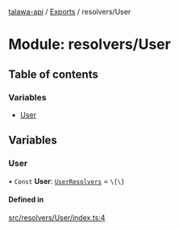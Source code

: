 [talawa-api](../README.md) / [Exports](../modules.md) / resolvers/User

# Module: resolvers/User

## Table of contents

### Variables

- [User](resolvers_User.md#user)

## Variables

### User

• `Const` **User**: [`UserResolvers`](types_generatedGraphQLTypes.md#userresolvers) = `\{\}`

#### Defined in

[src/resolvers/User/index.ts:4](https://github.com/PalisadoesFoundation/talawa-api/blob/8707a9c/src/resolvers/User/index.ts#L4)
